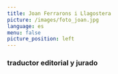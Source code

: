 ```yaml
---
title: Joan Ferrarons i Llagostera
picture: /images/foto_joan.jpg
language: es
menu: false
picture_position: left
---
```


### traductor editorial y jurado
